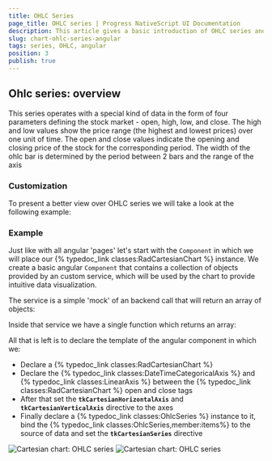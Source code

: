 ```yaml
---
title: OHLC Series
page_title: OHLC series | Progress NativeScript UI Documentation
description: This article gives a basic introduction of OHLC series and continues with a sample scenario of how OHLC series are used.
slug: chart-ohlc-series-angular
tags: series, OHLC, angular
position: 3
publish: true
---
```


## Ohlc series: overview
This series operates with a special kind of data in the form of four parameters defining the stock market - open, high, low, and close. The high and low values show the price range (the highest and lowest prices) over one unit of time. The open and close values indicate the opening and closing price of the stock for the corresponding period. The width of the ohlc bar is determined by the period between 2 bars and the range of the axis

### Customization

To present a better view over OHLC series we will take a look at the following example:

### Example
Just like with all angular 'pages' let's start with the `Component` in which we will place our {% typedoc_link classes:RadCartesianChart %} instance. We create a basic angular `Component` that contains a collection of objects provided by an custom service, which will be used by the chart to provide intuitive data visualization.

The service is a simple 'mock' of an backend call that will return an array of objects:

<snippet id='chart-angular-data-service'/>

Inside that service we have a single function which returns an array:

<snippet id='chart-angular-categorical-source'/>

<snippet id='chart-angular-currency'/>

All that is left is to declare the template of the angular component in which we:

- Declare a {% typedoc_link classes:RadCartesianChart %}
- Declare the {% typedoc_link classes:DateTimeCategoricalAxis %} and {% typedoc_link classes:LinearAxis %} between the {% typedoc_link classes:RadCartesianChart %} open and close tags
- After that set the **`tkCartesianHorizontalAxis`** and **`tkCartesianVerticalAxis`** directive to the axes
- Finally declare a {% typedoc_link classes:OhlcSeries %} instance to it, bind the {% typedoc_link classes:OhlcSeries,member:items%} to the source of data and set the **`tkCartesianSeries`** directive

<snippet id='chart-angular-candlestick-series-component'/>
<snippet id='chart-angular-candlestick-series'/>

![Cartesian chart: OHLC series](images/ohlc_series_anroid.png " Scatter Bubble series on Android.") ![Cartesian chart: OHLC series](images/ohlc_series_ios.png "Scatter Bubble series on iOS.")
